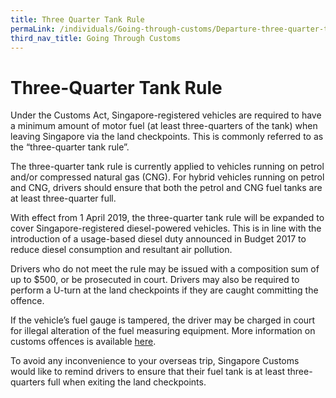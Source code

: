 ```yaml
---
title: Three Quarter Tank Rule
permaLink: /individuals/Going-through-customs/Departure-three-quarter-tank-rule
third_nav_title: Going Through Customs
---
```


# Three-Quarter Tank Rule

Under the Customs Act, Singapore-registered vehicles are required to have a minimum amount of motor fuel (at least three-quarters of the tank) when leaving Singapore via the land checkpoints. This is commonly referred to as the “three-quarter tank rule”.

The three-quarter tank rule is currently applied to vehicles running on petrol and/or compressed natural gas (CNG). For hybrid vehicles running on petrol and CNG, drivers should ensure that both the petrol and CNG fuel tanks are at least three-quarter full.

With effect from 1 April 2019, the three-quarter tank rule will be expanded to cover Singapore-registered diesel-powered vehicles. This is in line with the introduction of a usage-based diesel duty announced in Budget 2017 to reduce diesel consumption and resultant air pollution.

Drivers who do not meet the rule may be issued with a composition sum of up to $500, or be prosecuted in court. Drivers may also be required to perform a U-turn at the land checkpoints if they are caught committing the offence.

If the vehicle’s fuel gauge is tampered, the driver may be charged in court for illegal alteration of the fuel measuring equipment. More information on customs offences is available [here](https://www.customs.gov.sg/individuals/going-through-customs/offences).

To avoid any inconvenience to your overseas trip, Singapore Customs would like to remind drivers to ensure that their fuel tank is at least three-quarters full when exiting the land checkpoints.
